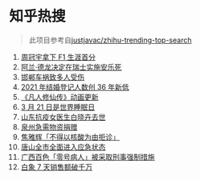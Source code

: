 # 知乎热搜

> 此项目参考自[justjavac/zhihu-trending-top-search](https://github.com/justjavac/zhihu-trending-top-search/blob/main/utils.ts)

<!-- BEGIN -->
  <!-- 最后更新时间:Mon Mar 21 2022 04:15:01 GMT+0000 (Coordinated Universal Time) -->
  1. [周冠宇拿下 F1 生涯首分](https://www.zhihu.com/search?q=周冠宇)
1. [阿兰·德龙决定在瑞士实施安乐死](https://www.zhihu.com/search?q=阿兰德龙安乐死)
1. [邯郸车祸致多人受伤](https://www.zhihu.com/search?q=邯郸车祸)
1. [2021 年结婚登记人数创 36 年新低](https://www.zhihu.com/search?q=2021年结婚登记人数)
1. [《凡人修仙传》动画更新](https://www.zhihu.com/search?q=凡人修仙传)
1. [3 月 21 日是世界睡眠日](https://www.zhihu.com/search?q=世界睡眠日)
1. [山东抗疫女医生白晓卉去世](https://www.zhihu.com/search?q=白晓卉)
1. [泉州急需物资捐赠](https://www.zhihu.com/search?q=泉州疫情)
1. [焦雅辉「不得以核酸为由拒诊」](https://www.zhihu.com/search?q=不得以核酸为由拒诊)
1. [唐山全市全面进入应急状态](https://www.zhihu.com/search?q=唐山进入应急状态)
1. [广西百色「零号病人」被采取刑事强制措施](https://www.zhihu.com/search?q=百色零号病人)
1. [白象 7 天销售额破千万](https://www.zhihu.com/search?q=白象销售额)
  <!-- END -->